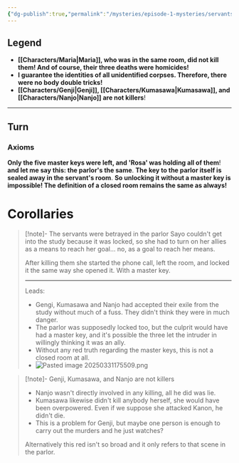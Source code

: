 ```yaml
---
{"dg-publish":true,"permalink":"/mysteries/episode-1-mysteries/servants-deaths-in-the-parlor/","contentClasses":"center-headings red-truth red-links blue-truth"}
---
```


## Legend
- __[[Characters/Maria\|Maria]], who was in the same room, did not kill them! And of course, their three deaths were homicides!__
- __I guarantee the identities of all unidentified corpses. Therefore, there were no body double tricks!__
- __[[Characters/Genji\|Genji]], [[Characters/Kumasawa\|Kumasawa]], and [[Characters/Nanjo\|Nanjo]] are not killers__!
---
## Turn
### Axioms
__Only the five master keys were left, and 'Rosa' was holding all of them__! __and let me say this: the parlor's the same__. __The key to the parlor itself is sealed away in the servant's room__. __So unlocking it without a master key is impossible! The definition of a closed room remains the same as always!__ 


# Corollaries


<div class="transclusion internal-embed is-loaded"><div class="markdown-embed">



> [!note]- The servants were betrayed in the parlor
> Sayo couldn't get into the study because it was locked, so she had to turn on her allies as a means to reach her goal... no, as a goal to reach her means.
> 
> After killing them she started the phone call, left the room, and locked it the same way she opened it. With a master key.
> 
> ---
> Leads:
> - Gengi, Kumasawa and Nanjo had accepted their exile from the study without much of a fuss. They didn't think they were in much danger.
> - The parlor was supposedly locked too, but the culprit would have had a master key, and it's possible the three let the intruder in willingly thinking it was an ally.
> - Without any red truth regarding the master keys, this is not a closed room at all.
> - ![Pasted image 20250331175509.png](/img/user/Attachments/Pasted%20image%2020250331175509.png)

</div></div>



<div class="transclusion internal-embed is-loaded"><div class="markdown-embed">



> [!note]- Genji, Kumasawa, and Nanjo are not killers
> - Nanjo wasn't directly involved in any killing, all he did was lie.
> - Kumasawa likewise didn't kill anybody herself, she would have been overpowered. Even if we suppose she attacked Kanon, he didn't die.
> - This is a problem for Genji, but maybe one person is enough to carry out the murders and he just watches?
> 
> Alternatively this red isn't so broad and it only refers to that scene in the parlor.

</div></div>

